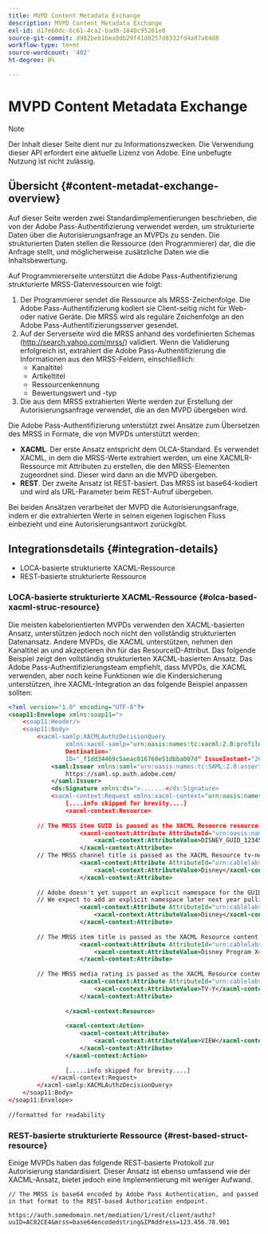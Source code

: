 ```yaml
---
title: MVPD Content Metadata Exchange
description: MVPD Content Metadata Exchange
exl-id: d17e60dc-6c61-4ca2-bad8-1840c95261e0
source-git-commit: d982beb16ea0db29f41d0257d8332fd4a07a84d8
workflow-type: tm+mt
source-wordcount: '402'
ht-degree: 0%

---
```


# MVPD Content Metadata Exchange

>[!NOTE]
>
>Der Inhalt dieser Seite dient nur zu Informationszwecken. Die Verwendung dieser API erfordert eine aktuelle Lizenz von Adobe. Eine unbefugte Nutzung ist nicht zulässig.

## Übersicht {#content-metadat-exchange-overview}

Auf dieser Seite werden zwei Standardimplementierungen beschrieben, die von der Adobe Pass-Authentifizierung verwendet werden, um strukturierte Daten über die Autorisierungsanfrage an MVPDs zu senden.  Die strukturierten Daten stellen die Ressource (den Programmierer) dar, die die Anfrage stellt, und möglicherweise zusätzliche Daten wie die Inhaltsbewertung.

Auf Programmiererseite unterstützt die Adobe Pass-Authentifizierung strukturierte MRSS-Datenressourcen wie folgt:

1. Der Programmierer sendet die Ressource als MRSS-Zeichenfolge. Die Adobe Pass-Authentifizierung kodiert sie Client-seitig nicht für Web- oder native Geräte. Die MRSS wird als reguläre Zeichenfolge an den Adobe Pass-Authentifizierungsserver gesendet.
1. Auf der Serverseite wird die MRSS anhand des vordefinierten Schemas (http://search.yahoo.com/mrss/) validiert.  Wenn die Validierung erfolgreich ist, extrahiert die Adobe Pass-Authentifizierung die Informationen aus den MRSS-Feldern, einschließlich:
   * Kanaltitel
   * Artikeltitel
   * Ressourcenkennung
   * Bewertungswert und -typ
1. Die aus dem MRSS extrahierten Werte werden zur Erstellung der Autorisierungsanfrage verwendet, die an den MVPD übergeben wird.

Die Adobe Pass-Authentifizierung unterstützt zwei Ansätze zum Übersetzen des MRSS in Formate, die von MVPDs unterstützt werden:

* **XACML**.  Der erste Ansatz entspricht dem OLCA-Standard.  Es verwendet XACML, in dem die MRSS-Werte extrahiert werden, um eine XACMLR-Ressource mit Attributen zu erstellen, die den MRSS-Elementen zugeordnet sind.  Dieser wird dann an die MVPD übergeben.
* **REST**.  Der zweite Ansatz ist REST-basiert.  Das MRSS ist base64-kodiert und wird als URL-Parameter beim REST-Aufruf übergeben.

Bei beiden Ansätzen verarbeitet der MVPD die Autorisierungsanfrage, indem er die extrahierten Werte in seinen eigenen logischen Fluss einbezieht und eine Autorisierungsantwort zurückgibt.

## Integrationsdetails {#integration-details}

* LOCA-basierte strukturierte XACML-Ressource
* REST-basierte strukturierte Ressource

### LOCA-basierte strukturierte XACML-Ressource {#olca-based-xacml-struc-resource}

Die meisten kabelorientierten MVPDs verwenden den XACML-basierten Ansatz, unterstützen jedoch noch nicht den vollständig strukturierten Datenansatz.  Andere MVPDs, die XACML unterstützen, nehmen den Kanaltitel an und akzeptieren ihn für das ResourceID-Attribut. Das folgende Beispiel zeigt den vollständig strukturierten XACML-basierten Ansatz. Das Adobe Pass-Authentifizierungsteam empfiehlt, dass MVPDs, die XACML verwenden, aber noch keine Funktionen wie die Kindersicherung unterstützen, ihre XACML-Integration an das folgende Beispiel anpassen sollten:

```XML
<?xml version="1.0" encoding="UTF-8"?>
<soap11:Envelope xmlns:soap11=">
    <soap11:Header/>
    <soap11:Body>
        <xacml-samlp:XACMLAuthzDecisionQuery
                xmlns:xacml-samlp="urn:oasis:names:tc:xacml:2.0:profile:saml2.0:v2:schema:protocol"
                Destination="
                ID="_f1dd34469c5aeac016760e51dbba007d" IssueInstant="2012-06-26T16:30:24.879Z" Version="2.0">
            <saml:Issuer xmlns:saml="urn:oasis:names:tc:SAML:2.0:assertion">
                https://saml.sp.auth.adobe.com/
            </saml:Issuer>
            <ds:Signature xmlns:ds=">.......</ds:Signature>
            <xacml-context:Request xmlns:xacml-context="urn:oasis:names:tc:xacml:2.0:context:schema:os">
                [....info skipped for brevity....]
                <xacml-context:Resource>
 
        // The MRSS item GUID is passed as the XACML Resource resource-id
                    <xacml-context:Attribute AttributeId="urn:oasis:names:tc:xacml:1.0:resource:resource-id">
                        <xacml-context:AttributeValue>DISNEY_GUID_12345</xacml-context:AttributeValue>
                    </xacml-context:Attribute>
        // The MRSS channel title is passed as the XACML Resource tv-network
                    <xacml-context:Attribute AttributeId="urn:cablelabs:ocla:1.0:attribute:content:tv-network">
                        <xacml-context:AttributeValue>Disney</xacml-context:AttributeValue>
                    </xacml-context:Attribute>
 
        // Adobe doesn't yet support an explicit namespace for the GUID, so we reuse the channel title as the GUID.  
        // We expect to add an explicit namespace later next year pulling it from the GUID scheme attribute.
                    <xacml-context:Attribute AttributeId="urn:cablelabs:ocla:1.0:attribute:content:id:namespace">
                        <xacml-context:AttributeValue>Disney</xacml-context:AttributeValue>
                    </xacml-context:Attribute>
 
        // The MRSS item title is passed as the XACML Resource content title
                    <xacml-context:Attribute AttributeId="urn:cablelabs:ocla:1.0:attribute:content:title">
                        <xacml-context:AttributeValue>Disney Program X</xacml-context:AttributeValue>
                    </xacml-context:Attribute>
 
        // The MRSS media rating is passed as the XACML Resource content rating 
                    <xacml-context:Attribute AttributeId="urn:cablelabs:ocla:1.0:attribute:content:rating:vchip">
                        <xacml-context:AttributeValue>TV-Y</xacml-context:AttributeValue>
                    </xacml-context:Attribute>
 
                </xacml-context:Resource>
 
                <xacml-context:Action>
                    <xacml-context:Attribute>
                        <xacml-context:AttributeValue>VIEW</xacml-context:AttributeValue>
                    </xacml-context:Attribute>
                </xacml-context:Action>
 
                [.....info skipped for brevity....]
            </xacml-context:Request>
        </xacml-samlp:XACMLAuthzDecisionQuery>
    </soap11:Body>
</soap11:Envelope>
 
//formatted for readability
```

### REST-basierte strukturierte Ressource {#rest-based-struct-resource}

Einige MVPDs haben das folgende REST-basierte Protokoll zur Autorisierung standardisiert. Dieser Ansatz ist ebenso umfassend wie der XACML-Ansatz, bietet jedoch eine Implementierung mit weniger Aufwand.

`// The MRSS is base64 encoded by Adobe Pass Authentication, and passed in that format to the REST-based Authorization endpoint.`

`https://auth.somedomain.net/mediation/1/rest/client/authz?uuID=AC82CE4&mrss=base64encodedstring&IPAddress=123.456.78.901`

<!--
>[!RELATEDINFORMATION]
>* [User Metadata Exchange](/help/authentication/mvpd-user-metadata-exchng.md)
>* [Logout](/help/authentication/usecase-mvpd-logout.md)
>* [Programmer Integration Guide: Identifying Protected Resources](/help/authentication/identify-protected-resources.md)
>* [Programmer Integration Guide: User Metadata Exchange](/help/authentication/user-metadata.md)
-->
